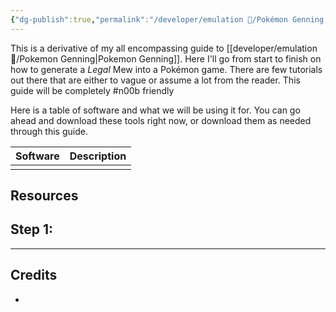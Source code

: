 ```yaml
---
{"dg-publish":true,"permalink":"/developer/emulation 👾/Pokémon Genning; Create a Mew from start to finish/"}
---
```


This is a derivative of my all encompassing guide to [[developer/emulation 👾/Pokemon Genning\|Pokemon Genning]]. Here I'll go from start to finish on how to generate a *Legal* Mew into a Pokémon game. There are few tutorials out there that are either to vague or assume a lot from the reader. This guide will be completely #n00b friendly

Here is a table of software and what we will be using it for. You can go ahead and download these tools right now, or download them as needed through this guide.

| Software | Description |
| -------- | ----------- |
|          |             |
## Resources

## Step 1: 

---
## Credits
- 